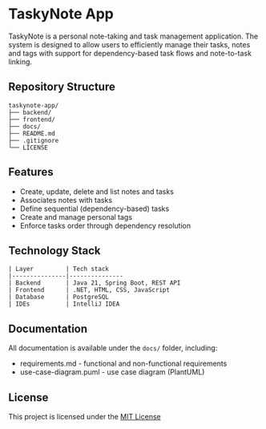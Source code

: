 # TaskyNote App

TaskyNote is a personal note-taking and task management application.
The system is designed to allow users to efficiently manage their tasks, notes and tags with support for dependency-based task flows and note-to-task linking.

## Repository Structure

```
taskynote-app/
├── backend/
├── frontend/
├── docs/
├── README.md
├── .gitignore
└── LICENSE
```

## Features
- Create, update, delete and list notes and tasks
- Associates notes with tasks
- Define sequential (dependency-based) tasks
- Create and manage personal tags
- Enforce tasks order through dependency resolution

## Technology Stack

```
| Layer         | Tech stack
|---------------|---------------
| Backend       | Java 21, Spring Boot, REST API
| Frontend      | .NET, HTML, CSS, JavaScript
| Database      | PostgreSQL
| IDEs          | IntelliJ IDEA
```

## Documentation

All documentation is available under the `docs/` folder, including:

- requirements.md - functional and non-functional requirements
- use-case-diagram.puml - use case diagram (PlantUML)

## License

This project is licensed under the [MIT License](LICENSE)